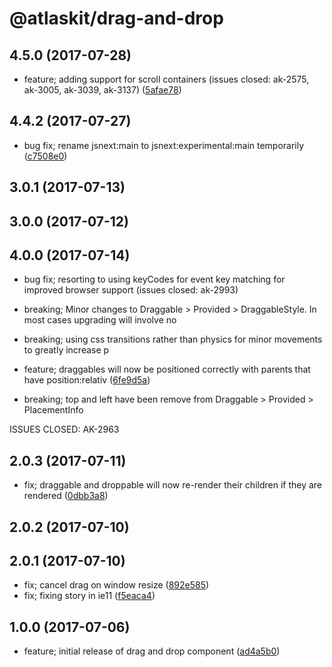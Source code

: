 # @atlaskit/drag-and-drop

## 4.5.0 (2017-07-28)

* feature; adding support for scroll containers (issues closed: ak-2575, ak-3005, ak-3039, ak-3137) ([5afae78](https://bitbucket.org/atlassian/atlaskit/commits/5afae78))

## 4.4.2 (2017-07-27)

* bug fix; rename jsnext:main to jsnext:experimental:main temporarily ([c7508e0](https://bitbucket.org/atlassian/atlaskit/commits/c7508e0))
## 3.0.1 (2017-07-13)

## 3.0.0 (2017-07-12)


## 4.0.0 (2017-07-14)


* bug fix; resorting to using keyCodes for event key matching for improved browser support (issues closed: ak-2993)
* breaking; Minor changes to Draggable > Provided > DraggableStyle. In most cases upgrading will involve no
* breaking; using css transitions rather than physics for minor movements to greatly increase p
* feature; draggables will now be positioned correctly with parents that have position:relativ ([6fe9d5a](https://bitbucket.org/atlassian/atlaskit/commits/6fe9d5a))


* breaking; top and left have been remove from Draggable > Provided > PlacementInfo

ISSUES CLOSED: AK-2963

## 2.0.3 (2017-07-11)


* fix; draggable and droppable will now re-render their children if they are rendered ([0dbb3a8](https://bitbucket.org/atlassian/atlaskit/commits/0dbb3a8))

## 2.0.2 (2017-07-10)

## 2.0.1 (2017-07-10)


* fix; cancel drag on window resize ([892e585](https://bitbucket.org/atlassian/atlaskit/commits/892e585))
* fix; fixing story in ie11 ([f5eaca4](https://bitbucket.org/atlassian/atlaskit/commits/f5eaca4))

## 1.0.0 (2017-07-06)


* feature; initial release of drag and drop component ([ad4a5b0](https://bitbucket.org/atlassian/atlaskit/commits/ad4a5b0))

